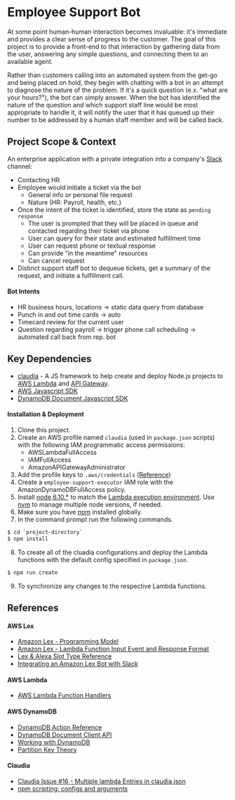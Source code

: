 Employee Support Bot
============

At some point human-human interaction becomes invaluable: it's immediate and provides a clear sense of progress to the customer. The goal of this project is to provide a front-end to that interaction by gathering data from the user, answering any simple questions, and connecting them to an available agent.

Rather than customers calling into an automated system from the get-go and being placed on hold, they begin with chatting with a bot in an attempt to diagnose the nature of the problem. If it's a quick question (e.x. "what are your hours?"), the bot can simply answer. When the bot has identified the nature of the question and which support staff line would be most appropriate to handle it, it will notify the user that it has queued up their number to be addressed by a human staff member and will be called back.

Project Scope & Context
------------

An enterprise application with a private integration into a company's [Slack](https://slack.com) channel:
- Contacting HR
- Employee would initiate a ticket via the bot
	- General info or personal file request
	- Nature (HR: Payroll, health, etc.)
- Once the intent of the ticket is identified, store the state as `pending response`
	- The user is prompted that they will be placed in queue and contacted regarding their ticket via phone
	- User can query for their state and estimated fulfillment time
	- User can request phone or textual response
	- Can provide "in the meantime" resources
	- Can cancel request
- Distinct support staff bot to dequeue tickets, get a summary of the request, and initiate a fulfillment call.

#### Bot Intents
- HR business hours, locations → static data query from database
- Punch in and out time cards → auto
- Timecard review for the current user
- Question regarding payroll → trigger phone call scheduling → automated call back from rep. bot

Key Dependencies
------------
* [claudia](https://github.com/claudiajs/claudia) - A JS framework to help create and deploy Node.js projects to [AWS Lambda](https://aws.amazon.com/documentation/lambda/) and [API Gateway](https://aws.amazon.com/api-gateway/).
* [AWS Javascript SDK](https://github.com/aws/aws-sdk-js)
* [DynamoDB Document Javascript SDK](https://github.com/awslabs/dynamodb-document-js-sdk)

#### Installation & Deployment
1. Clone this project.
2. Create an AWS profile named `claudia` (used in `package.json` scripts) with the following IAM programmatic access permissions:
    - AWSLambdaFullAccess
    - IAMFullAccess
    - AmazonAPIGatewayAdministrator
3. Add the profile keys to `.aws/credentials` ([Reference](https://claudiajs.com/tutorials/installing.html))
4. Create a `employee-support-executor` IAM role with the AmazonDynamoDBFullAccess policy.
5. Install [node 6.10.*](https://nodejs.org) to match the [Lambda execution environment](http://docs.aws.amazon.com/lambda/latest/dg/current-supported-versions.html). Use [nvm](https://modernfidelity.github.io/blog/multiple-node-versions-with-brew-and-nvm/) to manage multiple node versions, if needed.
6. Make sure you have [npm](https://www.npmjs.org/) installed globally.
7. In the command prompt run the following commands.
```sh
$ cd `project-directory`
$ npm install
```
8. To create all of the cluadia configurations and deploy the Lambda functions with the default config specified in `package.json`.
```sh
$ npm run create
```
9. To synchronize any changes to the respective Lambda functions.

References
------------

#### AWS Lex
* [Amazon Lex - Programming Model](http://docs.aws.amazon.com/lambda/latest/dg/programming-model.html)
* [Amazon Lex - Lambda Function Input Event and Response Format](http://docs.aws.amazon.com/lex/latest/dg/lambda-input-response-format.html)
* [Lex & Alexa Slot Type Reference](https://developer.amazon.com/public/solutions/alexa/alexa-skills-kit/docs/built-in-intent-ref/slot-type-reference)
* [Integrating an Amazon Lex Bot with Slack](http://docs.aws.amazon.com/lex/latest/dg/slack-bot-association.html)

#### AWS Lambda
* [AWS Lambda Function Handlers](http://docs.aws.amazon.com/lambda/latest/dg/nodejs-prog-model-handler.html)

#### AWS DynamoDB
* [DynamoDB Action Reference](http://docs.aws.amazon.com/amazondynamodb/latest/APIReference/API_Operations_Amazon_DynamoDB.html)
* [DynamoDB Document Client API](http://docs.aws.amazon.com/AWSJavaScriptSDK/latest/AWS/DynamoDB/DocumentClient.html)
* [Working with DynamoDB](http://docs.aws.amazon.com/amazondynamodb/latest/developerguide/WorkingWithDynamo.html)
* [Partition Key Theory](https://aws.amazon.com/blogs/database/choosing-the-right-dynamodb-partition-key/)

#### Claudia
* [Claudia Issue #16 - Multiple lambda Entries in claudia.json](https://github.com/claudiajs/claudia/issues/16)
* [npm scripting: configs and arguments](http://www.marcusoft.net/2015/08/npm-scripting-configs-and-arguments.html)
